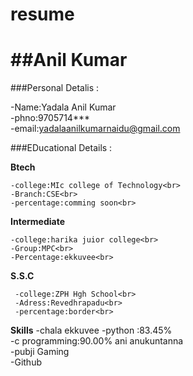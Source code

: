 # resume
##Anil Kumar
=============

###Personal Detalis :
    
  -Name:Yadala Anil Kumar<br>
  -phno:9705714***<br>
  -email:yadalaanilkumarnaidu@gmail.com<br>

###EDucational Details :

  **Btech**
   
    -college:MIc college of Technology<br>
    -Branch:CSE<br>
    -percentage:comming soon<br>
  
  **Intermediate**
    
    -college:harika juior college<br>
    -Group:MPC<br>
    -Percentage:ekkuvee<br>
  **S.S.C**
    
     -college:ZPH Hgh School<br>
     -Adress:Revedhrapadu<br>
     -percentage:border<br>
     
  **Skills**
    -chala ekkuvee
    -python :83.45%<br>
    -c programming:90.00% ani anukuntanna<br>
    -pubji Gaming<br>
    -Github<br>
    
    
  
